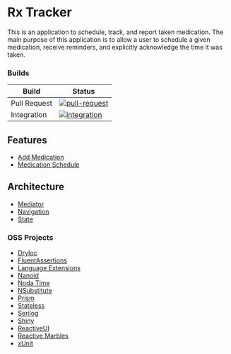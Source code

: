 # Rx Tracker

This is an application to schedule, track, and report taken medication. The main purpose of this application is to allow a user to schedule a given medication,
receive reminders, and explicitly acknowledge the time it was taken.

### Builds

| Build        | Status                                                                                                                                                                              |
|--------------|-------------------------------------------------------------------------------------------------------------------------------------------------------------------------------------|
| Pull Request | [![pull-request](https://github.com/RLittlesII/Rx.Tracker/actions/workflows/pull-request.yml/badge.svg)](https://github.com/RLittlesII/Rx.Tracker/actions/workflows/pull-request.yml) |
| Integration  | [![integration](https://github.com/RLittlesII/Rx.Tracker/actions/workflows/integration.yml/badge.svg)](https://github.com/RLittlesII/Rx.Tracker/actions/workflows/integration.yml)  |

## Features
- [Add Medication](src/Rx.Tracker/Features/Medications/README.md)
- [Medication Schedule](src/Rx.Tracker/Features/Schedule/README.md)

## Architecture

- [Mediator](src/Rx.Tracker/Mediation/README.md)
- [Navigation](src/Rx.Tracker/Navigation/README.md)
- [State](src/Rx.Tracker/State/README.md)

### OSS Projects

- [DryIoc](https://github.com/dadhi/DryIoc)
- [FluentAssertions](https://github.com/fluentassertions/fluentassertions)
- [Language Extensions](https://github.com/louthy/language-ext)
- [Nanoid](https://github.com/codeyu/nanoid-net)
- [Noda Time](https://github.com/nodatime/nodatime)
- [NSubstitute](https://github.com/nsubstitute/NSubstitute)
- [Prism](https://github.com/PrismLibrary/Prism)
- [Stateless](https://github.com/dotnet-state-machine/stateless)
- [Serilog](https://github.com/serilog/serilog)
- [Shiny](https://github.com/shinyorg/shiny)
- [ReactiveUI](https://github.com/reactiveui/ReactiveUI)
- [Reactive Marbles](https://github.com/reactivemarbles)
- [xUnit](https://github.com/xunit/xunit)
